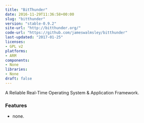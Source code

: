 ```yaml
---
title: "BitThunder"
date: 2016-11-29T11:36:58+00:00
slug: "bitthunder"
version: "stable-0.9.2"
site-url: "http://bitthunder.org/"
code-url: "https://github.com/jameswalmsley/bitthunder"
last-updated: "2017-01-25"
licenses: 
- GPL v2
platforms:
- ARM
components:
- None
libraries:
- None
draft: false
---
```

A Reliable Real-Time Operating System & Application Framework.

<!--more-->

### Features
- none.


